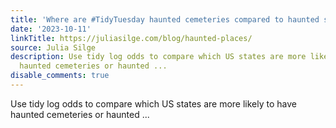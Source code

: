 ```yaml
---
title: 'Where are #TidyTuesday haunted cemeteries compared to haunted schools?'
date: '2023-10-11'
linkTitle: https://juliasilge.com/blog/haunted-places/
source: Julia Silge
description: Use tidy log odds to compare which US states are more likely to have
  haunted cemeteries or haunted ...
disable_comments: true
---
```

Use tidy log odds to compare which US states are more likely to have haunted cemeteries or haunted ...